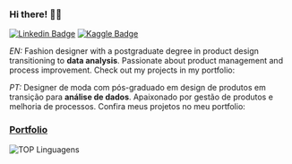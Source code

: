 ### Hi there! 👋🏻
 

[![Linkedin Badge](https://img.shields.io/badge/-LinkedIn-0e76a8?style=flat-square&logo=Linkedin&logoColor=white)](https://www.linkedin.com/in/joaosuhett/)
[![Kaggle Badge](https://img.shields.io/badge/-LinkedIn-0e76a8?style=flat-square&logo=Linkedin&logoColor=white)](https://www.kaggle.com/carvalhojoao)

*EN:* Fashion designer with a postgraduate degree in product design transitioning to **data analysis**. Passionate about product management and process improvement.
Check out my projects in my portfolio:

*PT:* Designer de moda com pós-graduado em design de produtos em transição para **análise de dados**. Apaixonado por gestão de produtos e melhoria de processos.
Confira meus projetos no meu portfolio:

### [**Portfolio**](https://carvalhojm.github.io/portfolio/)


![TOP Linguagens](https://github-readme-stats.vercel.app/api/top-langs/?username=carvalhojm&layout=compact&theme=compact&hide=jupyter%20notebook)